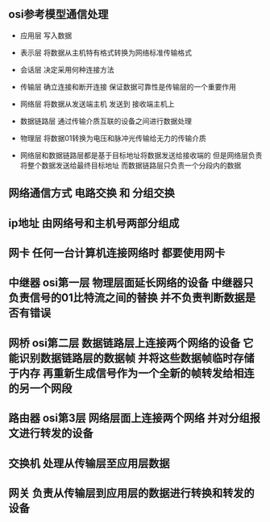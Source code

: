 
## osi参考模型通信处理
- 应用层 写入数据
- 表示层 将数据从主机特有格式转换为网络标准传输格式
- 会话层 决定采用何种连接方法
- 传输层 确立连接和断开连接  保证数据可靠性是传输层的一个重要作用
- 网络层 将数据从发送端主机 发送到 接收端主机上
- 数据链路层 通过传输介质互联的设备之间进行数据处理
- 物理层 将数据01转换为电压和脉冲光传输给无力的传输介质

- 网络层和数据链路层都是基于目标地址将数据发送给接收端的 但是网络层负责将整个数据发送给最终目标地址 而数据链路层只负责一个分段内的数据

## 网络通信方式  电路交换  和 分组交换
## ip地址 由网络号和主机号两部分组成

## 网卡 任何一台计算机连接网络时 都要使用网卡
## 中继器 osi第一层 物理层面延长网络的设备 中继器只负责信号的01比特流之间的替换 并不负责判断数据是否有错误
## 网桥 osi第二层 数据链路层上连接两个网络的设备 它能识别数据链路层的数据帧 并将这些数据帧临时存储于内存 再重新生成信号作为一个全新的帧转发给相连的另一个网段 
## 路由器 osi第3层 网络层面上连接两个网络 并对分组报文进行转发的设备
## 交换机 处理从传输层至应用层数据
## 网关 负责从传输层到应用层的数据进行转换和转发的设备